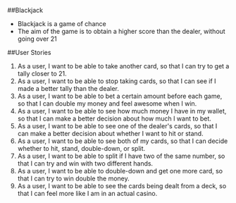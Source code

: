 ##Blackjack

- Blackjack is a game of chance
- The aim of the game is to obtain a higher score than the dealer, without going over 21

<!-- Screenshot -->

##User Stories

1. As a user, I want to be able to take another card, so that I can try to get a tally closer to 21.
2. As a user, I want to be able to stop taking cards, so that I can see if I made a better tally than the dealer.
3. As a user, I want to be able to bet a certain amount before each game, so that I can double my money and feel awesome when I win.
4. As a user, I want to be able to see how much money I have in my wallet, so that I can make a better decision about how much I want to bet.
5. As a user, I want to be able to see one of the dealer's cards, so that I can make a better decision about whether I want to hit or stand.
6. As a user, I want to be able to see both of my cards, so that I can decide whether to hit, stand, double-down, or split.
7. As a user, I want to be able to split if I have two of the same number, so that I can try and win with two different hands.
8. As a user, I want to be able to double-down and get one more card, so that I can try to win double the money.
9. As a user, I want to be able to see the cards being dealt from a deck, so that I can feel more like I am in an actual casino.

<!-- Technology -->
